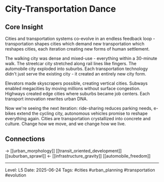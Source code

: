 # City-Transportation Dance

## Core Insight
Cities and transportation systems co-evolve in an endless feedback loop - transportation shapes cities which demand new transportation which reshapes cities, each iteration creating new forms of human settlement.

The walking city was dense and mixed-use - everything within a 30-minute walk. The streetcar city stretched along rail lines like fingers. The automobile city exploded into suburbs. Each transportation technology didn't just serve the existing city - it created an entirely new city form.

Elevators made skyscrapers possible, creating vertical cities. Subways enabled megacities by moving millions without surface congestion. Highways created edge cities where suburbs became job centers. Each transport innovation rewrites urban DNA.

Now we're seeing the next iteration: ride-sharing reduces parking needs, e-bikes extend the cycling city, autonomous vehicles promise to reshape everything again. Cities are transportation crystallized into concrete and culture. Change how we move, and we change how we live.

## Connections
→ [[urban_morphology]] [[transit_oriented_development]] [[suburban_sprawl]]
← [[infrastructure_gravity]] [[automobile_freedom]]

---
Level: L5
Date: 2025-06-24
Tags: #cities #urban_planning #transportation #evolution